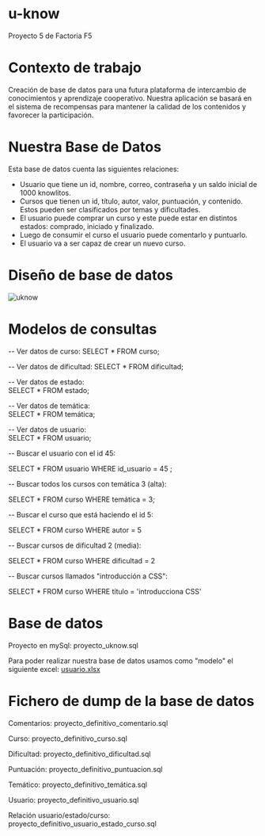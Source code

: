 # u-know
Proyecto 5 de Factoria F5

# Contexto de trabajo
Creación de base de datos para una futura plataforma de intercambio de conocimientos y aprendizaje cooperativo. Nuestra aplicación se basará en el sistema de recompensas para mantener la calidad de los contenidos y favorecer la participación.

# Nuestra Base de Datos
Esta base de datos cuenta las siguientes relaciones: 
- Usuario que tiene un id, nombre, correo, contraseña y un saldo inicial de 1000 knowlitos.
- Cursos que tienen un id, título, autor, valor, puntuación, y contenido. Estos pueden ser clasificados por temas y dificultades. 
- El usuario puede comprar un curso y este puede estar en distintos estados: comprado, iniciado y finalizado. 
- Luego de consumir el curso el usuario puede comentarlo y puntuarlo. 
- El usuario va a ser capaz de crear un nuevo curso. 

# Diseño de base de datos
![uknow](https://github.com/EvangeRodriguez/u-know/assets/131253299/a50e3d89-e6f7-492a-8a4b-f121b1ac6232)

# Modelos de consultas 
-- Ver datos de curso: 
SELECT * FROM curso;

-- Ver datos de dificultad: 
SELECT * FROM dificultad;

-- Ver datos de estado:  
 SELECT * FROM estado;

-- Ver datos de temática:  
SELECT * FROM temática;

-- Ver datos de usuario:  
 SELECT * FROM usuario;

-- Buscar el usuario con el id 45:

SELECT * FROM usuario WHERE id_usuario = 45 ; 

-- Buscar todos los cursos con temática 3 (alta):

SELECT * FROM curso WHERE temática = 3; 

-- Buscar el curso que está haciendo el id 5:

SELECT * FROM curso WHERE autor = 5

-- Buscar cursos de dificultad 2 (media):

SELECT * FROM curso WHERE dificultad = 2

-- Buscar cursos llamados "introducción a CSS":

SELECT * FROM curso WHERE título = 'introducciona CSS'

# Base de datos
Proyecto en mySql: proyecto_uknow.sql

Para poder realizar nuestra base de datos usamos como "modelo" el siguiente excel: 
[usuario.xlsx](https://github.com/EvangeRodriguez/u-know/files/11652258/usuario.xlsx)

# Fichero de dump de la base de datos

Comentarios: proyecto_definitivo_comentario.sql

Curso: proyecto_definitivo_curso.sql 

Dificultad: proyecto_definitivo_dificultad.sql 

Puntuación: proyecto_definitivo_puntuacion.sql 

Temático: proyecto_definitivo_temática.sql 

Usuario: proyecto_definitivo_usuario.sql 

Relación usuario/estado/curso: proyecto_definitivo_usuario_estado_curso.sql 
